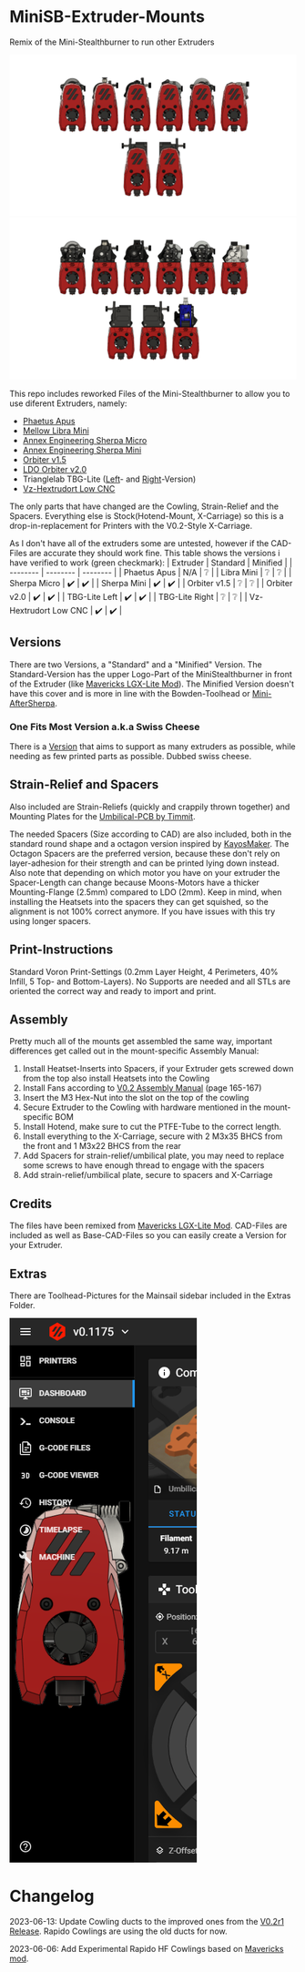 # MiniSB-Extruder-Mounts

Remix of the Mini-Stealthburner to run other Extruders

![Lineup of Standard Extruder-Mounts](images/Standard_Lineup_v4.png)
![Lineup of Minified Extruder-Mounts](images/Minified_Lienup_v3.png)

This repo includes reworked Files of the Mini-Stealthburner to allow you to use diferent Extruders, namely:

- [Phaetus Apus](https://www.phaetus.com/apus/)
- [Mellow Libra Mini](https://www.aliexpress.com/item/1005003506182112.html)
- [Annex Engineering Sherpa Micro](https://github.com/Annex-Engineering/Sherpa_Micro-Extruder)
- [Annex Engineering Sherpa Mini](https://github.com/Annex-Engineering/Sherpa_Mini-Extruder)
- [Orbiter v1.5](https://orbiterprojects.com/orbiter-1-5/)
- [LDO Orbiter v2.0](https://orbiterprojects.com/orbiter-v2-0/)
- Trianglelab TBG-Lite ([Left](https://www.aliexpress.com/item/1005004186141062.html)- and [Right](https://www.aliexpress.com/item/1005003908281100.html)-Version)
- [Vz-Hextrudort Low CNC](https://github.com/VzBoT3D/Vz-HextrudORT)

The only parts that have changed are the Cowling, Strain-Relief and the Spacers. Everything else is Stock(Hotend-Mount, X-Carriage) so this is a drop-in-replacement for Printers with the V0.2-Style X-Carriage.

As I don't have all of the extruders some are untested, however if the CAD-Files are accurate they should work fine. This table shows the versions i have verified to work (green checkmark):
| Extruder | Standard | Minified |
| -------- | -------- | -------- |
| Phaetus Apus | N/A | :grey_question: |
| Libra Mini | :grey_question: | :grey_question: |
| Sherpa Micro | :heavy_check_mark: | :heavy_check_mark: |
| Sherpa Mini | :heavy_check_mark: | :heavy_check_mark: |
| Orbiter v1.5 | :grey_question: | :grey_question: |
| Orbiter v2.0 | :heavy_check_mark: | :heavy_check_mark: |
| TBG-Lite Left | :heavy_check_mark: | :heavy_check_mark: |
| TBG-Lite Right | :grey_question: | :grey_question: |
| Vz-Hextrudort Low CNC | :heavy_check_mark: | :heavy_check_mark: |

## Versions

There are two Versions, a "Standard" and a "Minified" Version. The Standard-Version has the upper Logo-Part of the MiniStealthburner in front of the Extruder (like [Mavericks LGX-Lite Mod](https://mods.vorondesign.com/detail/nJmiEHmmiI9woW4PqjQ2dA)). The Minified Version doesn't have this cover and is more in line with the Bowden-Toolhead or [Mini-AfterSherpa](https://github.com/PrintersForAnts/Mini-AfterSherpa).

### One Fits Most Version a.k.a Swiss Cheese
There is a [Version](/Extruder_Mounts/_OneFitsMost/) that aims to support as many extruders as possible, while needing as few printed parts as possible. Dubbed swiss cheese.
## Strain-Relief and Spacers

Also included are Strain-Reliefs (quickly and crappily thrown together) and Mounting Plates for the [Umbilical-PCB by Timmit](https://github.com/VoronDesign/Voron-Hardware/tree/master/V0-Umbilical).

The needed Spacers (Size according to CAD) are also included, both in the standard round shape and a octagon version inspired by [KayosMaker](https://github.com/KayosMaker/CANboard_Mounts). The Octagon Spacers are the preferred version, because these don't rely on layer-adhesion for their strength and can be printed lying down instead. Also note that depending on which motor you have on your extruder the Spacer-Length can change because Moons-Motors have a thicker Mounting-Flange (2.5mm) compared to LDO (2mm). Keep in mind, when installing the Heatsets into the spacers they can get squished, so the alignment is not 100% correct anymore. If you have issues with this try using longer spacers.

## Print-Instructions

Standard Voron Print-Settings (0.2mm Layer Height, 4 Perimeters, 40% Infill, 5 Top- and Bottom-Layers). No Supports are needed and all STLs are oriented the correct way and ready to import and print.

## Assembly

Pretty much all of the mounts get assembled the same way, important differences get called out in the mount-specific Assembly Manual:

1. Install Heatset-Inserts into Spacers, if your Extruder gets screwed down from the top also install Heatsets into the Cowling
2. Install Fans according to [V0.2 Assembly Manual](https://github.com/VoronDesign/Voron-0/blob/Voron0.2/Manuals/VORON_V0.2_Assembly_Manual.pdf) (page 165-167)
3. Insert the M3 Hex-Nut into the slot on the top of the cowling
4. Secure Extruder to the Cowling with hardware mentioned in the mount-specific BOM
5. Install Hotend, make sure to cut the PTFE-Tube to the correct length.
6. Install everything to the X-Carriage, secure with 2 M3x35 BHCS from the front and 1 M3x22 BHCS from the rear
7. Add Spacers for strain-relief/umbilical plate, you may need to replace some screws to have enough thread to engage with the spacers
8. Add strain-relief/umbilical plate, secure to spacers and X-Carriage
## Credits

The files have been remixed from [Mavericks LGX-Lite Mod](https://mods.vorondesign.com/detail/nJmiEHmmiI9woW4PqjQ2dA). CAD-Files are included as well as Base-CAD-Files so you can easily create a Version for your Extruder.

## Extras

There are Toolhead-Pictures for the Mainsail sidebar included in the Extras Folder.

![Mainsail Sidebar](images/mainsail-sidebar-example.png)

# Changelog

2023-06-13: Update Cowling ducts to the improved ones from the [V0.2r1 Release](https://github.com/VoronDesign/Voron-0#v02r1-2023-june). Rapido Cowlings are using the old ducts for now.

2023-06-06: Add Experimental Rapido HF Cowlings based on [Mavericks mod](https://mods.vorondesign.com/detail/dWZjGJ83RbTpRTdYYRwng).